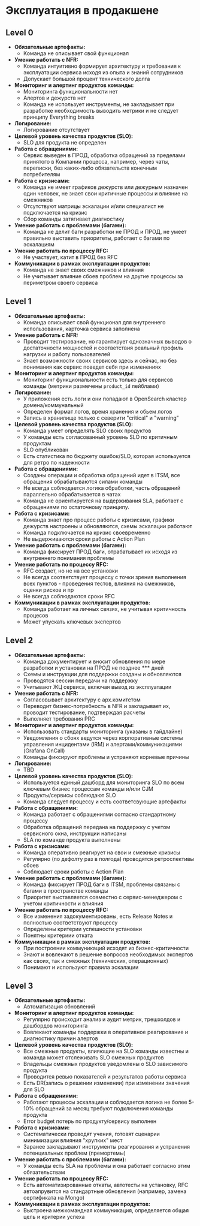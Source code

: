 # Эксплуатация в продакшене

## Level 0

- **Обязательные артефакты:**
    - Команда не описывает свой функционал
- **Умение работать с NFR:**
    - Команда интуитивно формирует архитектуру и требования к эксплуатации сервиса исходя из опыта и знаний сотрудников
    - Допускает большой процент технического долга
- **Мониторинг и алертинг продуктов команды:**
    - Мониторинга функциональности нет
    - Алертов и дежурств нет
    - Команда не использует инструменты, не закладывает при разработке необходимость выводить метрики и не следует принципу Everything breaks
- **Логирование:**
    - Логирование отсутствует
- **Целевой уровень качества продуктов (SLO):**
    - SLO для продукта не определен
- **Работа с обращениями:**
    - Сервис выведен в ПРОД, обработка обращений за пределами принятого в Компании процесса, например, через чаты, переписки, без каких-либо обязательств конечным потребителям
- **Работа с кризисами:**
    - Команда не имеет графиков дежурств или дежурным назначен один человек, не знает свои критичные процессы и влияние на смежников
    - Отсутствуют матрицы эскалации и/или специалист не подключается на кризис
    - Сбор команды затягивает диагностику
- **Умение работать с проблемами (багами):**
    - Команда не делит баги разработки не ПРОД и ПРОД, не умеет правильно выставить приоритеты, работает с багами по эскалациям
- **Умение работать по процессу RFC:**
    - Не участвует, катит в ПРОД без RFC
- **Коммуникации в рамках эксплуатации продуктов:**
    - Команда не знает своих смежников и влияния
    - Не учитывает влияние сбоев проблем на другие процессы за периметром своего сервиса

## Level 1

- **Обязательные артефакты:**
    - Команда описывает свой функционал для внутреннего использования, карточка сервиса заполнена
- **Умение работать с NFR:**
    - Проводит тестирование, но гарантирует однозначных выводов о достаточности мощностей и соответствия реальный профиль нагрузки и работу пользователей
    - Знает возможности своих сервисов здесь и сейчас, но без понимания как сервис поведет себя при изменениях
- **Мониторинг и алертинг продуктов команды:**
    - Мониторинг функциональности есть только для сервисов команды (метрики размечены `product_id` лейблами)
- **Логирование:**
    - У приложения есть логи и они попадают в OpenSearch кластер домена/коммунальный
    - Определен формат логов, время хранения и обьем логов
    - Запись в хранилище только с северити "critical" и "warning"
- **Целевой уровень качества продуктов (SLO):**
    - Команда умеет определять SLO своих продуктов
    - У команды есть согласованный уровень SLO по критичным продуктам
    - SLO опубликован
    - Есть статистика по бюджету ошибок/SLO, которая используется для ретро по надежности
- **Работа с обращениями:**
    - Созданы операции и обработка обращений идет в ITSM, все обращения обрабатываются силами команды
    - Не всегда соблюдается логика обработки, часть обращений параллельно обрабатывается в чатах
    - Команда не ориентируется на выдерживания SLA, работает с обращениями по остаточному принципу.
- **Работа с кризисами:**
    - Команда знает про процесс работы с кризисами, графики дежурств настроены и обновляются, схемы эскалации работают
    - Команда подключается на кризис своевременно
    - Не выдерживаются сроки работы с Action Plan
- **Умение работать с проблемами (багами):**
    - Команда фиксирует ПРОД баги, отрабатывает их исходя из внутреннего понимания проблемы
- **Умение работать по процессу RFC:**
    - RFC создает, но не на все установки
    - Не всегда соответствует процессу с точки зрения выполнения всех пунктов - проведения тестов, влияния на смежников, оценки рисков и пр
    - Не всегда соблюдаются сроки RFC
- **Коммуникации в рамках эксплуатации продуктов:**
    - Команда работает на личных связях, не учитывая критичность процесов
    - Может упускать ключевых экспертов

## Level 2

- **Обязательные артефакты:**
    - Команда документирует и вносит обновления по мере разработки и установки на ПРОД не позднее *** дней
    - Схемы и инструкции для поддержки созданы и обновляются
    - Проводятся сессии передачи на поддержку
    - Учитывают ЖЦ сервиса, включая вывод из эксплуатации
- **Умение работать с NFR:**
    - Согласовывает архитектуру с арх.комитетом
    - Переводит бизнес-потребность в NFR и закладывает их, проводит тестирование, подтверждая расчеты
    - Выполняет требования PRC
- **Мониторинг и алертинг продуктов команды:**
    - Использовать стандарты мониторинга (указаны в гайдлайне)
    - Уведомления о сбоях ведутся через корпоративные системы управления инцидентами (IRM) и алертами/коммуникациями (Grafana OnCall)
    - Команды фиксируют проблемы и устраняют корневые причины
- **Логирование:**
    - TBD
- **Целевой уровень качества продуктов (SLO):**
    - Используется единый дашборд для мониторинга SLO по всем ключевым бизнес процессам команды и/или CJM
    - Продукты/сервисы соблюдают SLO
    - Команда следует процессу и есть соответсвующие артефакты
- **Работа с обращениями:**
    - Команда работает с обращениями согласно стандартному процессу
    - Обработка обращений передана на поддержку с учетом сервисного окна, инструкции написаны
    - SLA по команде продукта выполнены
- **Работа с кризисами:**
    - Команда оперативно реагирует на свои и смежные кризисы
    - Регулярно (по дефолту раз в полгода) проводятся ретроспективы сбоев
    - Соблюдает сроки работы с Action Plan
- **Умение работать с проблемами (багами):**
    - Команда фиксирует ПРОД баги в ITSM, проблемы связаны с багами в пространстве команды
    - Приоритет выставляется совместно с сервис-менеджером с учетом критичности и влияния
- **Умение работать по процессу RFC:**
    - Все изменения задокументированы, есть Release Notes и полностью соответствуют процессу
    - Определены критерии успешности установки
    - Понятны критериии отката
- **Коммуникации в рамках эксплуатации продуктов:**
    - При построении коммуникаций исходят из бизнес-критичности
    - Знают и вовлекают в решение вопросов необходимых экспертов как своих, так и смежных (технических, операционных)
    - Понимают и используют правила эскалации

## Level 3

- **Обязательные артефакты:**
    - Автоматизация обновлений
- **Мониторинг и алертинг продуктов команды:**
    - Регулярно происходит анализ и аудит метрик, трешхолдов и дашбордов мониторинга
    - Вовлекают команды поддержки в оперативное реагирование и диагностику причин алертов
- **Целевой уровень качества продуктов (SLO):**
    - Все смежные продукты, влияющие на SLO команды известны и команда может отслеживать SLO смежных продуктов
    - Владельцы смежных продуктов уведомлены о SLO зависимого продукта
    - Проводится ревью показателей и результатов работы сервиса
    - Есть DR(запись о решении изменении) при изменении значения для SLO
- **Работа с обращениями:**
    - Работают процессы эскалации и соблюдается логика не более 5-10% обращений за месяц требуют подключения команды продукта
    - Error budget потерь по продукту/сервису выполнен
- **Работа с кризисами:**
    - Систематически проводят учения, готовят сценарии минимизации влияния "хрупких" мест
    - Заранее закладывают инструменты реагирования и устранения потенциальных проблем (премортемы)
- **Умение работать с проблемами (багами):**
    - У команды есть SLA на проблемы и она работает согласно этим обязательствам
- **Умение работать по процессу RFC:**
    - Есть автоматизированные откаты, автотесты на установку, RFC автоапрувится на стандартные обновления (например, замена сертификата на Mongo)
- **Коммуникации в рамках эксплуатации продуктов:**
    - Выстроена межкомандная коммуникация, определяется общая цель и критерии успеха